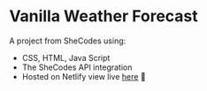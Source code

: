 # Vanilla Weather Forecast
A project from SheCodes using:
* CSS, HTML, Java Script
* The SheCodes API integration
* Hosted on Netlify view live [here](https://weather-app-patrycja-codes.netlify.app/) 👀
